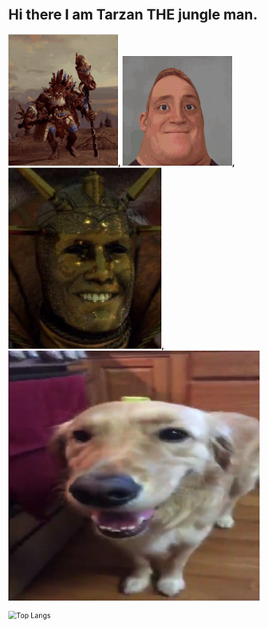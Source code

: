 # Hi there I am Tarzan THE jungle man.
### ![alt text](wurrzag-total-war-warhammer.gif), ![alt text](incredible-incredible-turning-into-canny.gif), ![alt text](BalthasarYes.jpg),![alt text](ButterDog2.jpg)
![Top Langs](https://github-readme-stats.vercel.app/api/top-langs/?username=TarzanJungleMan&theme=tokyonight)

